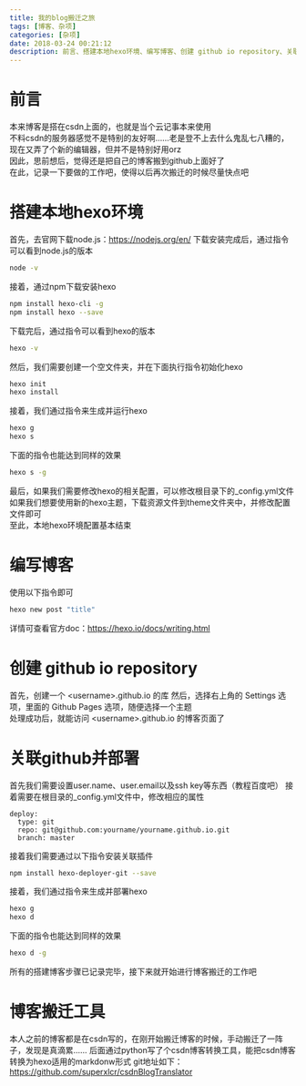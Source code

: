 ```yaml
---
title: 我的blog搬迁之旅
tags: [博客、杂项]
categories: [杂项]
date: 2018-03-24 00:21:12
description: 前言、搭建本地hexo环境、编写博客、创建 github io repository、关联github并部署、博客搬迁工具
---
```

# 前言
本来博客是搭在csdn上面的，也就是当个云记事本来使用  
不料csdn的服务器感觉不是特别的友好啊……老是登不上去什么鬼乱七八糟的，现在又弄了个新的编辑器，但并不是特别好用orz  
因此，思前想后，觉得还是把自己的博客搬到github上面好了  
在此，记录一下要做的工作吧，使得以后再次搬迁的时候尽量快点吧  

# 搭建本地hexo环境
首先，去官网下载node.js：https://nodejs.org/en/
下载安装完成后，通过指令可以看到node.js的版本
```bash
node -v
```
接着，通过npm下载安装hexo
```bash
npm install hexo-cli -g
npm install hexo --save
```
下载完后，通过指令可以看到hexo的版本
```bash
hexo -v
```
然后，我们需要创建一个空文件夹，并在下面执行指令初始化hexo
```bash
hexo init
hexo install
```
接着，我们通过指令来生成并运行hexo
```bash
hexo g
hexo s
```
下面的指令也能达到同样的效果
```bash
hexo s -g
```
最后，如果我们需要修改hexo的相关配置，可以修改根目录下的_config.yml文件  
如果我们想要使用新的hexo主题，下载资源文件到theme文件夹中，并修改配置文件即可  
至此，本地hexo环境配置基本结束  

# 编写博客
使用以下指令即可
```bash
hexo new post "title"
```
详情可查看官方doc：https://hexo.io/docs/writing.html

# 创建 github io repository
首先，创建一个 <username\>.github.io 的库
然后，选择右上角的 Settings 选项，里面的 Github Pages 选项，随便选择一个主题  
处理成功后，就能访问 <username\>.github.io 的博客页面了

# 关联github并部署
首先我们需要设置user.name、user.email以及ssh key等东西（教程百度吧）
接着需要在根目录的_config.yml文件中，修改相应的属性
```
deploy:
  type: git
  repo: git@github.com:yourname/yourname.github.io.git
  branch: master
```
接着我们需要通过以下指令安装关联插件
```bash
npm install hexo-deployer-git --save
```
接着，我们通过指令来生成并部署hexo
```bash
hexo g
hexo d
```
下面的指令也能达到同样的效果
```bash
hexo d -g
```
所有的搭建博客步骤已记录完毕，接下来就开始进行博客搬迁的工作吧

# 博客搬迁工具

本人之前的博客都是在csdn写的，在刚开始搬迁博客的时候，手动搬迁了一阵子，发现是真滴累……
后面通过python写了个csdn博客转换工具，能把csdn博客转换为hexo适用的markdonw形式
git地址如下：https://github.com/superxlcr/csdnBlogTranslator